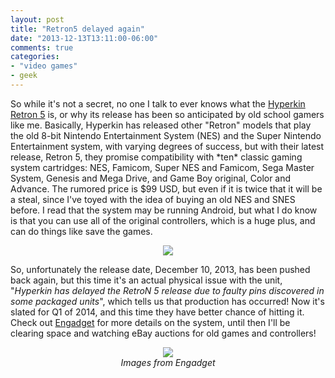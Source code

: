 ```yaml
---
layout: post
title: "Retron5 delayed again"
date: "2013-12-13T13:11:00-06:00"
comments: true
categories:
- "video games"
- geek
---
```

<p>So while it's not a secret, no one I talk to ever knows what the <a href="http://hyperkin.com">Hyperkin Retron 5</a> is, or why its release has been so anticipated by old school gamers like me. Basically, Hyperkin has released other "Retron" models that play the old 8-bit Nintendo Entertainment System (NES) and the Super Nintendo Entertainment system, with varying degrees of success, but with their latest release, Retron 5, they promise compatibility with *ten* classic gaming system cartridges: NES, Famicom, Super NES and Famicom, Sega Master System, Genesis and Mega Drive, and Game Boy original, Color and Advance. The rumored price is $99 USD, but even if it is twice that it will be a steal, since I've toyed with the idea of buying an old NES and SNES before. I read that the system may be running Android, but what I do know is that you can use all of the original controllers, which is a huge plus, and can do things like save the games.</p>
<div align="center">
<img src="/2013/retron5.jpg" border="0">
</div>
<p>So, unfortunately the release date, December 10, 2013, has been pushed back again, but this time it's an actual physical issue with the unit, "<i>Hyperkin has delayed the RetroN 5 release due to faulty pins discovered in some packaged units</i>", which tells us that production has occurred! Now it's slated for Q1 of 2014, and this time they have better chance of hitting it. Check out <a href="http://www.engadget.com/2013/09/19/hyperkin-retron-5-game-console-on-sale-december-10/">Engadget</a> for more details on the system, until then I'll be clearing space and watching eBay auctions for old games and controllers!</p>
<div align="center">
<img src="/2013/hyperkin00018.jpg" border="0"><br />
</div>
<div align="center"><i>Images from Engadget</i></div>
